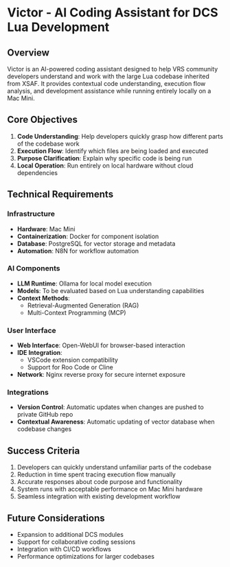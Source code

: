 # Victor - AI Coding Assistant for DCS Lua Development

## Overview
Victor is an AI-powered coding assistant designed to help VRS community developers understand and work with the large Lua codebase inherited from XSAF. It provides contextual code understanding, execution flow analysis, and development assistance while running entirely locally on a Mac Mini.

## Core Objectives
1. **Code Understanding**: Help developers quickly grasp how different parts of the codebase work
2. **Execution Flow**: Identify which files are being loaded and executed
3. **Purpose Clarification**: Explain why specific code is being run
4. **Local Operation**: Run entirely on local hardware without cloud dependencies

## Technical Requirements

### Infrastructure
- **Hardware**: Mac Mini
- **Containerization**: Docker for component isolation
- **Database**: PostgreSQL for vector storage and metadata
- **Automation**: N8N for workflow automation

### AI Components
- **LLM Runtime**: Ollama for local model execution
- **Models**: To be evaluated based on Lua understanding capabilities
- **Context Methods**: 
  - Retrieval-Augmented Generation (RAG)
  - Multi-Context Programming (MCP)

### User Interface
- **Web Interface**: Open-WebUI for browser-based interaction
- **IDE Integration**: 
  - VSCode extension compatibility
  - Support for Roo Code or Cline
- **Network**: Nginx reverse proxy for secure internet exposure

### Integrations
- **Version Control**: Automatic updates when changes are pushed to private GitHub repo
- **Contextual Awareness**: Automatic updating of vector database when codebase changes

## Success Criteria
1. Developers can quickly understand unfamiliar parts of the codebase
2. Reduction in time spent tracing execution flow manually
3. Accurate responses about code purpose and functionality
4. System runs with acceptable performance on Mac Mini hardware
5. Seamless integration with existing development workflow

## Future Considerations
- Expansion to additional DCS modules
- Support for collaborative coding sessions
- Integration with CI/CD workflows
- Performance optimizations for larger codebases